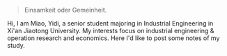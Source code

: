 > Einsamkeit oder Gemeinheit.

Hi, I am Miao, Yidi, a senior student majoring in Industrial Engineering in Xi'an Jiaotong University.
My interests focus on industrial engineering & operation research and economics.
Here I'd like to post some notes of my study.
